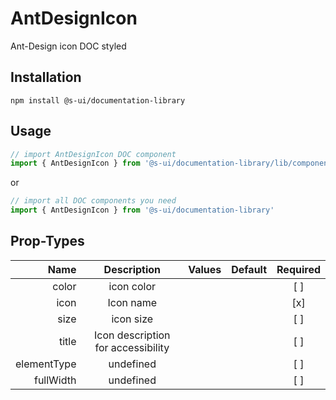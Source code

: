 # AntDesignIcon
Ant-Design icon DOC styled

## Installation
`npm install @s-ui/documentation-library`

## Usage

```js
// import AntDesignIcon DOC component
import { AntDesignIcon } from '@s-ui/documentation-library/lib/components/AntDesignIcon/AntDesignIcon.js'
```

or

```js
// import all DOC components you need
import { AntDesignIcon } from '@s-ui/documentation-library'
```

## Prop-Types

| Name | Description | Values  | Default | Required |
| ---: |:---:| ---:| ---: |:---: |
| color | icon color | | |  [ ]  |
| icon | Icon name | | |  [x]  |
| size | icon size | | |  [ ]  |
| title | Icon description for accessibility | | |  [ ]  |
| elementType | undefined | | |  [ ]  |
| fullWidth | undefined | | |  [ ]  |
